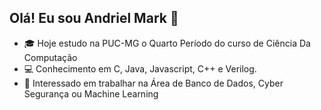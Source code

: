 ##  Olá! Eu sou Andriel Mark 👋



- 🎓 Hoje estudo na PUC-MG o Quarto Período do curso de Ciência Da Computação
- 💻 Conhecimento em C, Java, Javascript, C++ e Verilog.
- 👯 Interessado em trabalhar na Área de Banco de Dados, Cyber Segurança ou Machine Learning

